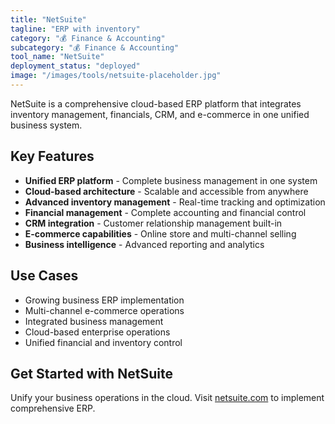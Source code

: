 ```yaml
---
title: "NetSuite"
tagline: "ERP with inventory"
category: "💰 Finance & Accounting"
subcategory: "💰 Finance & Accounting"
tool_name: "NetSuite"
deployment_status: "deployed"
image: "/images/tools/netsuite-placeholder.jpg"
---
```

NetSuite is a comprehensive cloud-based ERP platform that integrates inventory management, financials, CRM, and e-commerce in one unified business system.

## Key Features

- **Unified ERP platform** - Complete business management in one system
- **Cloud-based architecture** - Scalable and accessible from anywhere
- **Advanced inventory management** - Real-time tracking and optimization
- **Financial management** - Complete accounting and financial control
- **CRM integration** - Customer relationship management built-in
- **E-commerce capabilities** - Online store and multi-channel selling
- **Business intelligence** - Advanced reporting and analytics

## Use Cases

- Growing business ERP implementation
- Multi-channel e-commerce operations
- Integrated business management
- Cloud-based enterprise operations
- Unified financial and inventory control

## Get Started with NetSuite

Unify your business operations in the cloud. Visit [netsuite.com](https://www.netsuite.com) to implement comprehensive ERP.